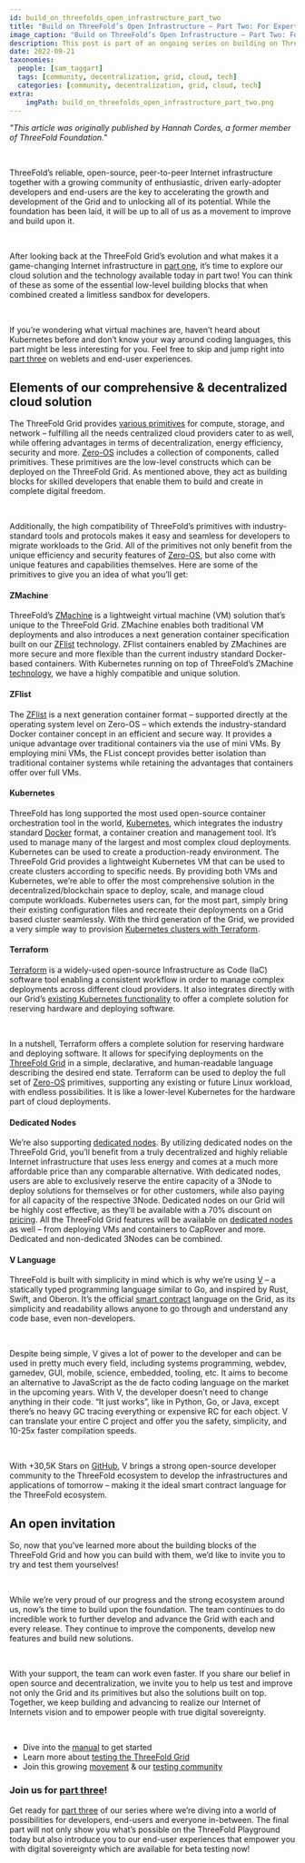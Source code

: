 ```yaml
---
id: build_on_threefolds_open_infrastructure_part_two
title: "Build on ThreeFold’s Open Infrastructure – Part Two: For Experts"
image_caption: "Build on ThreeFold’s Open Infrastructure – Part Two: For Experts"
description: This post is part of an ongoing series on building on ThreeFold’s open infrastructure. It’s for the more tech-savvy crowd, as we’ll dive into our cloud solution and everything enabled by the technology and tooling built on top.
date: 2022-09-21
taxonomies:
  people: [sam_taggart]
  tags: [community, decentralization, grid, cloud, tech]
  categories: [community, decentralization, grid, cloud, tech]
extra:
    imgPath: build_on_threefolds_open_infrastructure_part_two.png
---
```


*"This article was originally published by Hannah Cordes, a former member of ThreeFold Foundation."*

<br>

ThreeFold’s reliable, open-source, peer-to-peer Internet infrastructure together with a growing community of enthusiastic, driven early-adopter developers and end-users are the key to accelerating the growth and development of the Grid and to unlocking all of its potential. While the foundation has been laid, it will be up to all of us as a movement to improve and build upon it.

<br/>

After looking back at the ThreeFold Grid’s evolution and what makes it a game-changing Internet infrastructure in [part one](https://www.threefold.io/blog/build-on-threefolds-open-infrastructure/), it’s time to explore our cloud solution and the technology available today in part two! You can think of these as some of the essential low-level building blocks that when combined created a limitless sandbox for developers.

<br/>

If you’re wondering what virtual machines are, haven’t heard about Kubernetes before and don’t know your way around coding languages, this part might be less interesting for you. Feel free to skip and jump right into [part three](https://www.threefold.io/blog/build-on-threefolds-open-infrastructure-part-three/) on weblets and end-user experiences.

## Elements of our comprehensive & decentralized cloud solution

The ThreeFold Grid provides [various primitives](https://library.threefold.me/info/threefold#/technology/threefold__tfgrid_primitives) for compute, storage, and network – fulfilling all the needs centralized cloud providers cater to as well, while offering advantages in terms of decentralization, energy efficiency, security and more. [Zero-OS](https://forum.threefold.io/t/all-you-need-to-know-about-zero-os/1734) includes a collection of components, called primitives. These primitives are the low-level constructs which can be deployed on the ThreeFold Grid. As mentioned above, they act as building blocks for skilled developers that enable them to build and create in complete digital freedom.

<br/>

Additionally, the high compatibility of ThreeFold’s primitives with industry-standard tools and protocols makes it easy and seamless for developers to migrate workloads to the Grid. All of the primitives not only benefit from the unique efficiency and security features of [Zero-OS](https://library.threefold.me/info/threefold#/technology/threefold__zos), but also come with unique features and capabilities themselves. Here are some of the primitives to give you an idea of what you’ll get:

#### ZMachine

ThreeFold’s [ZMachine](https://library.threefold.me/info/threefold#/technology/zmachine?id=zmachine) is a lightweight virtual machine (VM) solution that’s unique to the ThreeFold Grid. ZMachine enables both traditional VM deployments and also introduces a next generation container specification built on our [ZFlist](https://library.threefold.me/info/threefold#/technology/threefold__zos_fs?id=why-this-zflist-concept) technology. ZFlist containers enabled by ZMachines are more secure and more flexible than the current industry standard Docker-based containers. With Kubernetes running on top of ThreeFold’s ZMachine [technology](https://library.threefold.me/info/threefold#/tfgrid/threefold__grid_use?id=tfgrid-kubernetes-cloud), we have a highly compatible and unique solution.

#### ZFlist

The [ZFlist](https://library.threefold.me/info/threefold#/technology/threefold__zos_fs?id=why-this-zflist-concept) is a next generation container format – supported directly at the operating system level on Zero-OS – which extends the industry-standard Docker container concept in an efficient and secure way. It provides a unique advantage over traditional containers via the use of mini VMs. By employing mini VMs, the FList concept provides better isolation than traditional container systems while retaining the advantages that containers offer over full VMs.

#### Kubernetes

ThreeFold has long supported the most used open-source container orchestration tool in the world, [Kubernetes](https://kubernetes.io/), which integrates the industry standard [Docker](https://www.docker.com/) format, a container creation and management tool. It’s used to manage many of the largest and most complex cloud deployments. Kubernetes can be used to create a production-ready environment. The ThreeFold Grid provides a lightweight Kubernetes VM that can be used to create clusters according to specific needs. By providing both VMs and Kubernetes, we’re able to offer the most comprehensive solution in the decentralized/blockchain space to deploy, scale, and manage cloud compute workloads. Kubernetes users can, for the most part, simply bring their existing configuration files and recreate their deployments on a Grid based cluster seamlessly. With the third generation of the Grid, we provided a very simple way to provision [Kubernetes clusters with Terraform](https://library.threefold.me/info/manual/#/manual3_iac/grid3_terraform/manual__terraform_k8s?id=more-info).

#### Terraform

[Terraform](https://forum.threefold.io/t/threefold-grid-3-0-supports-terraform/1184?u=hannahcordes) is a widely-used open-source Infrastructure as Code (IaC) software tool enabling a consistent workflow in order to manage complex deployments across different cloud providers. It also integrates directly with our Grid’s [existing Kubernetes functionality](https://library.threefold.me/info/threefold#/cloud/threefold__usp_compatible?id=kubernetes) to offer a complete solution for reserving hardware and deploying software.

<br/>

In a nutshell, Terraform offers a complete solution for reserving hardware and deploying software. It allows for specifying deployments on the [ThreeFold Grid](https://library.threefold.me/info/threefold#/tfgrid/threefold__tfgrid_home) in a simple, declarative, and human-readable language describing the desired end state. Terraform can be used to deploy the full set of [Zero-OS](https://forum.threefold.io/t/all-you-need-to-know-about-zero-os/1734) primitives, supporting any existing or future Linux workload, with endless possibilities. It is like a lower-level Kubernetes for the hardware part of cloud deployments.

#### Dedicated Nodes

We’re also supporting [dedicated nodes](https://forum.threefold.io/t/exciting-news-dedicated-nodes-on-the-people-s-internet/2645?u=hannahcordes). By utilizing dedicated nodes on the ThreeFold Grid, you’ll benefit from a truly decentralized and highly reliable Internet infrastructure that uses less energy and comes at a much more affordable price than any comparable alternative. With dedicated nodes, users are able to exclusively reserve the entire capacity of a 3Node to deploy solutions for themselves or for other customers, while also paying for all capacity of the respective 3Node. Dedicated nodes on our Grid will be highly cost effective, as they’ll be available with a 70% discount on [pricing](https://forum.threefold.io/t/pricing-for-tfgrid/2518/7). All the ThreeFold Grid features will be available on [dedicated nodes](https://forum.threefold.io/t/exciting-news-dedicated-nodes-on-the-people-s-internet/2645?u=hannahcordes) as well – from deploying VMs and containers to CapRover and more. Dedicated and non-dedicated 3Nodes can be combined.

#### V Language

ThreeFold is built with simplicity in mind which is why we’re using [V](https://www.threefold.io/partners/vlang/) – a statically typed programming language similar to Go, and inspired by Rust, Swift, and Oberon. It’s the official [smart contract](https://library.threefold.me/info/threefold#/technology/threefold__smartcontract_it) language on the Grid, as its simplicity and readability allows anyone to go through and understand any code base, even non-developers.

<br/>

Despite being simple, V gives a lot of power to the developer and can be used in pretty much every field, including systems programming, webdev, gamedev, GUI, mobile, science, embedded, tooling, etc. It aims to become an alternative to JavaScript as the de facto coding language on the market in the upcoming years. With V, the developer doesn’t need to change anything in their code. “It just works”, like in Python, Go, or Java, except there’s no heavy GC tracing everything or expensive RC for each object. V can translate your entire C project and offer you the safety, simplicity, and 10-25x faster compilation speeds.

<br/>

With +30,5K Stars on [GitHub](https://github.com/vlang/v), V brings a strong open-source developer community to the ThreeFold ecosystem to develop the infrastructures and applications of tomorrow – making it the ideal smart contract language for the ThreeFold ecosystem.

## An open invitation

So, now that you’ve learned more about the building blocks of the ThreeFold Grid and how you can build with them, we’d like to invite you to try and test them yourselves!

<br/>

While we’re very proud of our progress and the strong ecosystem around us, now’s the time to build upon the foundation. The team continues to do incredible work to further develop and advance the Grid with each and every release. They continue to improve the components, develop new features and build new solutions.

<br/>

With your support, the team can work even faster. If you share our belief in open source and decentralization, we invite you to help us test and improve not only the Grid and its primitives but also the solutions built on top. Together, we keep building and advancing to realize our Internet of Internets vision and to empower people with true digital sovereignty. 

<br/>

* Dive into the [manual](https://library.threefold.me/info/manual/#/) to get started
* Learn more about [testing the ThreeFold Grid](https://library.threefold.me/info/manual/#/manual__grid3_testing?id=testing-the-threefold_grid3)
* Join this growing [movement](https://t.me/threefold) & our [testing community](https://t.me/threefoldtesting)

### Join us for [part three](https://www.threefold.io/blog/build-on-threefolds-open-infrastructure-part-three/)!

Get ready for [part three](https://www.threefold.io/blog/build-on-threefolds-open-infrastructure-part-three/) of our series where we’re diving into a world of possibilities for developers, end-users and everyone in-between. The final part will not only show you what’s possible on the ThreeFold Playground today but also introduce you to our end-user experiences that empower you with digital sovereignty which are available for beta testing now!
